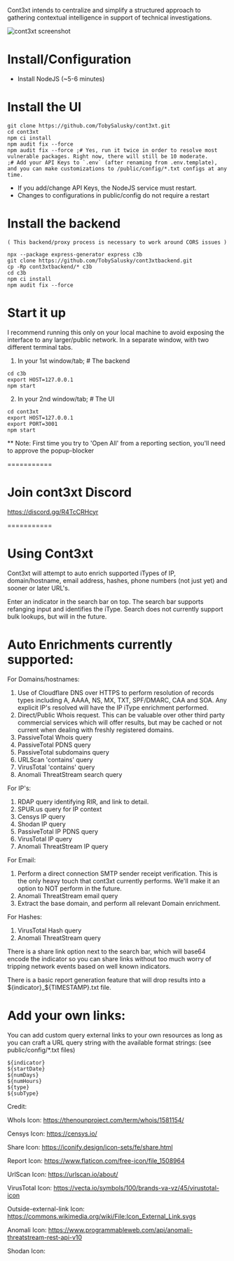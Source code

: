 Cont3xt intends to centralize and simplify a structured approach to gathering contextual intelligence in support of technical investigations.

![cont3xt screenshot](https://github.com/TobySalusky/cont3xt/blob/master/public/images/Capture.PNG?raw=true)

# Install/Configuration

* Install NodeJS (~5-6 minutes)

# Install the UI
```
git clone https://github.com/TobySalusky/cont3xt.git
cd cont3xt
npm ci install
npm audit fix --force
npm audit fix --force ;# Yes, run it twice in order to resolve most vulnerable packages. Right now, there will still be 10 moderate.
;# Add your API Keys to `.env` (after renaming from .env.template), and you can make customizations to /public/config/*.txt configs at any time.
```

* If you add/change API Keys, the NodeJS service must restart.
* Changes to configurations in public/config do not require a restart


# Install the backend 

`( This backend/proxy process is necessary to work around CORS issues )`
```
npx --package express-generator express c3b
git clone https://github.com/TobySalusky/cont3xtbackend.git
cp -Rp cont3xtbackend/* c3b
cd c3b
npm ci install
npm audit fix --force
```

# Start it up

I recommend running this only on your local machine to avoid exposing the interface to any larger/public network. In a separate window, with two different terminal tabs.

1. In your 1st window/tab; # The backend 
```
cd c3b
export HOST=127.0.0.1
npm start
```

2. In your 2nd window/tab; # The UI  
```
cd cont3xt
export HOST=127.0.0.1
export PORT=3001
npm start
```

** Note: First time you try to 'Open All' from a reporting section, you'll need to approve the popup-blocker

===========
# Join cont3xt Discord

https://discord.gg/R4TcCRHcyr

===========

# Using Cont3xt

Cont3xt will attempt to auto enrich supported iTypes of IP, domain/hostname, email address, hashes, phone numbers (not just yet) and sooner or later URL's.

Enter an indicator in the search bar on top. The search bar supports refanging input and identifies the iType. Search does not currently support bulk lookups, but will in the future.


# Auto Enrichments currently supported:

For Domains/hostnames:
1. Use of Cloudflare DNS over HTTPS to perform resolution of records types including A, AAAA, NS, MX, TXT, SPF/DMARC, CAA and SOA. Any explicit IP's resolved will have the IP iType enrichment performed.
2. Direct/Public Whois request. This can be valuable over other third party commercial services which will offer results, but may be cached or not current when dealing with freshly registered domains.
3. PassiveTotal Whois query
4. PassiveTotal PDNS query
5. PassiveTotal subdomains query
6. URLScan 'contains' query 
7. VirusTotal 'contains' query
8. Anomali ThreatStream search query


For IP's:
1. RDAP query identifying RIR, and link to detail.
2. SPUR.us query for IP context
3. Censys IP query
4. Shodan IP query
5. PassiveTotal IP PDNS query
6. VirusTotal IP query
7. Anomali ThreatStream IP query


For Email:
1. Perform a direct connection SMTP sender receipt verification. This is the only heavy touch that cont3xt currently performs. We'll make it an option to NOT perform in the future.
2. Anomali ThreatStream email query
3. Extract the base domain, and perform all relevant Domain enrichment.


For Hashes:
1. VirusTotal Hash query
2. Anomali ThreatStream query


There is a share link option next to the search bar, which will base64 encode the indicator so you can share links without too much worry of tripping network events based on well known indicators.

There is a basic report generation feature that will drop results into a ${indicator}_${TIMESTAMP}.txt file.



# Add your own links:

You can add custom query external links to your own resources as long as you can craft a URL query string with the available format strings: (see public/config/*.txt files)

```
${indicator}
${startDate}
${numDays}
${numHours}
${type}
${subType}
```


Credit:

WhoIs Icon: https://thenounproject.com/term/whois/1581154/

Censys Icon: https://censys.io/

Share Icon: https://iconify.design/icon-sets/fe/share.html

Report Icon: https://www.flaticon.com/free-icon/file_1508964

UrlScan Icon: https://urlscan.io/about/

VirusTotal Icon: https://vecta.io/symbols/100/brands-va-vz/45/virustotal-icon

Outside-external-link Icon: https://commons.wikimedia.org/wiki/File:Icon_External_Link.svgs

Anomali Icon: https://www.programmableweb.com/api/anomali-threatstream-rest-api-v10

Shodan Icon: 


